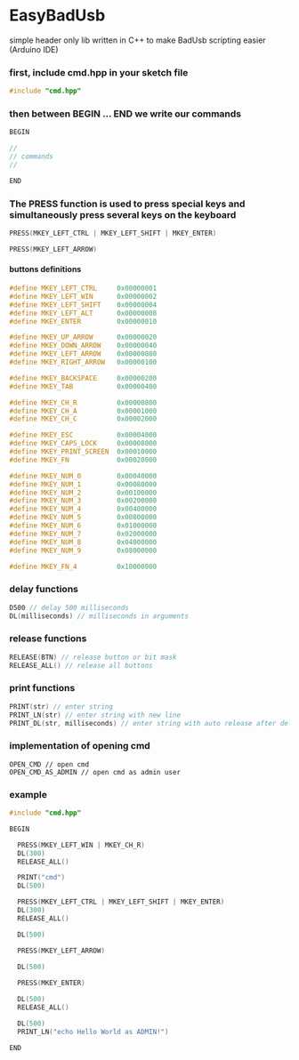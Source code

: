 # EasyBadUsb
simple header only lib written in C++ to make BadUsb scripting easier (Arduino IDE)


### first, include cmd.hpp in your sketch file
```cpp
#include "cmd.hpp"
```

### then between BEGIN ... END we write our commands
```cpp
BEGIN

//
// commands
//

END
```


### The PRESS function is used to press special keys and simultaneously press several keys on the keyboard
```cpp
PRESS(MKEY_LEFT_CTRL | MKEY_LEFT_SHIFT | MKEY_ENTER)

PRESS(MKEY_LEFT_ARROW)
```

#### buttons definitions
```cpp
#define MKEY_LEFT_CTRL     0x00000001
#define MKEY_LEFT_WIN      0x00000002
#define MKEY_LEFT_SHIFT    0x00000004
#define MKEY_LEFT_ALT      0x00000008
#define MKEY_ENTER         0x00000010

#define MKEY_UP_ARROW      0x00000020
#define MKEY_DOWN_ARROW    0x00000040
#define MKEY_LEFT_ARROW    0x00000080
#define MKEY_RIGHT_ARROW   0x00000100

#define MKEY_BACKSPACE     0x00000200
#define MKEY_TAB           0x00000400

#define MKEY_CH_R          0x00000800
#define MKEY_CH_A          0x00001000
#define MKEY_CH_C          0x00002000

#define MKEY_ESC           0x00004000
#define MKEY_CAPS_LOCK     0x00008000
#define MKEY_PRINT_SCREEN  0x00010000
#define MKEY_FN            0x00020000

#define MKEY_NUM_0         0x00040000
#define MKEY_NUM_1         0x00080000
#define MKEY_NUM_2         0x00100000
#define MKEY_NUM_3         0x00200000
#define MKEY_NUM_4         0x00400000
#define MKEY_NUM_5         0x00800000
#define MKEY_NUM_6         0x01000000
#define MKEY_NUM_7         0x02000000
#define MKEY_NUM_8         0x04000000
#define MKEY_NUM_9         0x08000000

#define MKEY_FN_4          0x10000000
```

### delay functions
```cpp
D500 // delay 500 milliseconds
DL(milliseconds) // milliseconds in arguments
```

### release functions
```cpp
RELEASE(BTN) // release button or bit mask
RELEASE_ALL() // release all buttons
```

### print functions
```cpp
PRINT(str) // enter string
PRINT_LN(str) // enter string with new line
PRINT_DL(str, milliseconds) // enter string with auto release after delay 
```

### implementation of opening cmd
```
OPEN_CMD // open cmd
OPEN_CMD_AS_ADMIN // open cmd as admin user
```



### example
```cpp
#include "cmd.hpp"

BEGIN

  PRESS(MKEY_LEFT_WIN | MKEY_CH_R)
  DL(300)
  RELEASE_ALL()

  PRINT("cmd")
  DL(500)

  PRESS(MKEY_LEFT_CTRL | MKEY_LEFT_SHIFT | MKEY_ENTER)
  DL(300)
  RELEASE_ALL()

  DL(500)

  PRESS(MKEY_LEFT_ARROW)
  
  DL(500)

  PRESS(MKEY_ENTER)

  DL(500)
  RELEASE_ALL()

  DL(500)
  PRINT_LN("echo Hello World as ADMIN!")

END
```
